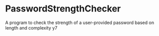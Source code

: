 # PasswordStrengthChecker
A program to check the strength of a user-provided password based on length and complexity
y7